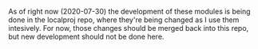As of right now (2020-07-30) the development of these modules is being done in the localproj repo, where they're being changed as I use them intesively. For now, those changes should be merged back into this repo, but new development should not be done here.
